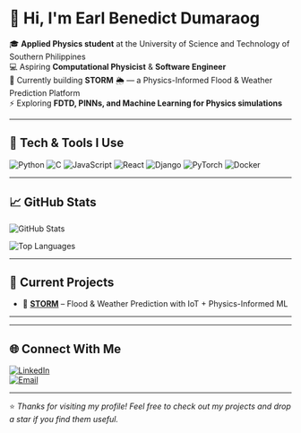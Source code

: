 # 👋 Hi, I'm Earl Benedict Dumaraog  

🎓 **Applied Physics student** at the University of Science and Technology of Southern Philippines  
💻 Aspiring **Computational Physicist** & **Software Engineer**  
🌊 Currently building **STORM** 🌦️ — a Physics-Informed Flood & Weather Prediction Platform  
⚡ Exploring **FDTD, PINNs, and Machine Learning for Physics simulations**  

---

## 🔧 Tech & Tools I Use
![Python](https://img.shields.io/badge/-Python-3776AB?style=flat&logo=python&logoColor=white)
![C](https://img.shields.io/badge/-C-00599C?style=flat&logo=c&logoColor=white)
![JavaScript](https://img.shields.io/badge/-JavaScript-F7DF1E?style=flat&logo=javascript&logoColor=black)
![React](https://img.shields.io/badge/-React-61DAFB?style=flat&logo=react&logoColor=black)
![Django](https://img.shields.io/badge/-Django-092E20?style=flat&logo=django&logoColor=white)
![PyTorch](https://img.shields.io/badge/-PyTorch-EE4C2C?style=flat&logo=pytorch&logoColor=white)
![Docker](https://img.shields.io/badge/-Docker-2496ED?style=flat&logo=docker&logoColor=white)

---

## 📈 GitHub Stats  
![GitHub Stats](https://github-readme-stats.vercel.app/api?username=earl706&show_icons=true&theme=tokyonight)  

![Top Languages](https://github-readme-stats.vercel.app/api/top-langs/?username=earl706&layout=compact&theme=tokyonight)  

---

## 🚀 Current Projects  
- 🌊 **[STORM](https://github.com/earl706/storm-admin-panel)** – Flood & Weather Prediction with IoT + Physics-Informed ML  

---

---

## 🌐 Connect With Me  
[![LinkedIn](https://img.shields.io/badge/-LinkedIn-0A66C2?style=flat&logo=linkedin&logoColor=white)](https://linkedin.com/in/earl-benedict-dumaraog-ab50b120b)  
[![Email](https://img.shields.io/badge/-Email-D14836?style=flat&logo=gmail&logoColor=white)](mailto:oneearl706@gmail.com)  

---

⭐ *Thanks for visiting my profile! Feel free to check out my projects and drop a star if you find them useful.*  

